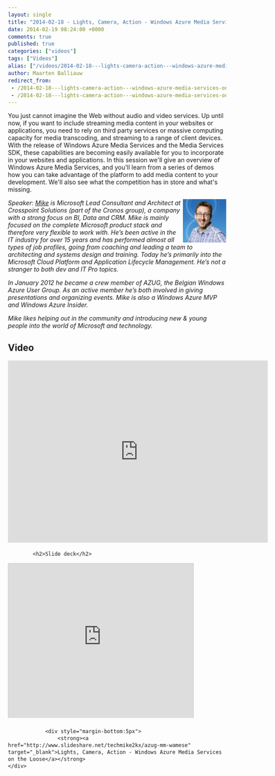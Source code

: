 ```yaml
---
layout: single
title: "2014-02-18 - Lights, Camera, Action - Windows Azure Media Services on the Loose"
date: 2014-02-19 08:24:00 +0000
comments: true
published: true
categories: ["videos"]
tags: ["Videos"]
alias: ["/videos/2014-02-18---lights-camera-action---windows-azure-media-services-on-the-loose"]
author: Maarten Balliauw
redirect_from:
 - /2014-02-18---lights-camera-action---windows-azure-media-services-on-the-loose.html
 - /2014-02-18---lights-camera-action---windows-azure-media-services-on-the-loose.html
---
```


<p>You just cannot imagine the Web without audio and video services. Up until now, if you want to include streaming media content in your websites or applications, you need to rely on third party services or massive computing capacity for media transcoding, and streaming to a range of client devices. With the release of Windows Azure Media Services and the Media Services SDK, these capabilities are becoming easily available for you to incorporate in your websites and applications. In this session we'll give an overview of Windows Azure Media Services, and you'll learn from a series of demos how you can take advantage of the platform to add media content to your development. We'll also see what the competition has in store and what's missing.</p>
<p><em><img width="100" align="right" alt="Mike Martin" src="/assets/media/speakers/mike-martin.jpg">Speaker:&nbsp;</em><i><a href="http://techmike2kx.wordpress.com/" target="_blank">Mike</a>&nbsp;is Microsoft Lead Consultant and Architect at Crosspoint Solutions (part of the Cronos group), a company with a strong focus on BI, Data and CRM. Mike is mainly focused on the complete Microsoft product stack and therefore very flexible to work with. He&rsquo;s been active in the IT industry for over 15 years and has performed almost all types of job profiles, going from coaching and leading a team to architecting and systems design and training. Today he&rsquo;s primarily into the Microsoft Cloud Platform and Application Lifecycle Management. He&rsquo;s not a stranger to both dev and IT Pro topics.&nbsp;</i></p>
<p><i>In January 2012 he became a crew member of AZUG, the Belgian Windows Azure User Group. As an active member he&rsquo;s both involved in giving presentations and organizing events. Mike is also a Windows Azure MVP and Windows Azure Insider.&nbsp;</i></p>
<p><i>Mike likes helping out in the community and introducing new &amp; young people into the world of Microsoft and technology.</i></p>

<h2>Video</h2>
<div>
				
				
				
<iframe width="600" height="420" src="https://www.youtube.com/embed/fpBxXe2qGMA?hd=1" frameborder="0" allowfullscreen=""></iframe>
				
</div>

			<h2>Slide deck</h2>
<div>
					<iframe src="http://www.slideshare.net/slideshow/embed_code/31376835" width="427" height="356" frameborder="0" marginwidth="0" marginheight="0" scrolling="no" style="border:1px solid #CCC;border-width:1px 1px 0;margin-bottom:5px" allowfullscreen="" webkitallowfullscreen="" mozallowfullscreen=""></iframe>
			
				<div style="margin-bottom:5px"> 
					<strong><a href="http://www.slideshare.net/techmike2kx/azug-mm-wamese" target="_blank">Lights, Camera, Action - Windows Azure Media Services on the Loose</a></strong>
	</div>
</div>






